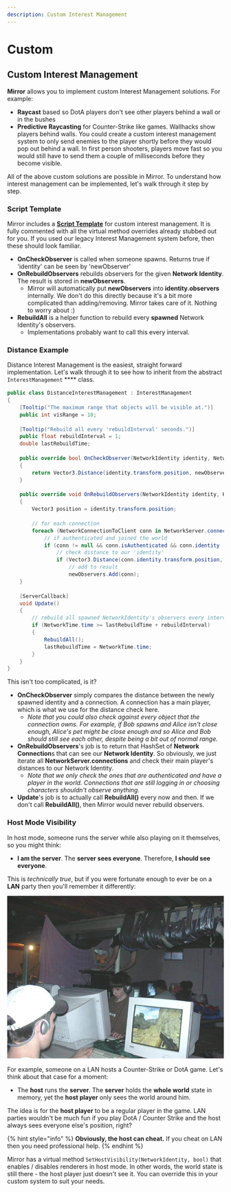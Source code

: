 ```yaml
---
description: Custom Interest Management
---
```


# Custom

## Custom Interest Management

**Mirror** allows you to implement custom Interest Management solutions. For example:

* **Raycast** based so DotA players don't see other players behind a wall or in the bushes
* **Predictive Raycasting** for Counter-Strike like games. Wallhacks show players behind walls. You could create a custom interest management system to only send enemies to the player shortly before they would pop out behind a wall. In first person shooters, players move fast so you would still have to send them a couple of milliseconds before they become visible.&#x20;

All of the above custom solutions are possible in Mirror. To understand how interest management can be implemented, let's walk through it step by step.

### Script Template

Mirror includes a [**Script Template**](../general/script-templates.md) for custom interest management.  It is fully commented with all the virtual method overrides already stubbed out for you. If you used our legacy Interest Management system before, then these should look familiar.

* **OnCheckObserver** is called when someone spawns. Returns true if 'identity' can be seen by 'newObserver'
* **OnRebuildObservers** rebuilds observers for the given **Network Identity**. The result is stored in **newObservers**.&#x20;
  * Mirror will automatically put **newObservers** into **identity.observers** internally. We don't do this directly because it's a bit more complicated than adding/removing. Mirror takes care of it. Nothing to worry about :)
* **RebuildAll** is a helper function to rebuild every **spawned** Network Identity's observers.
  * Implementations probably want to call this every interval.

### **Distance** Example

Distance Interest Management is the easiest, straight forward implementation. Let's walk through it to see how to inherit from the abstract `InterestManagement` **** class.

```csharp
public class DistanceInterestManagement : InterestManagement
{
    [Tooltip("The maximum range that objects will be visible at.")]
    public int visRange = 10;

    [Tooltip("Rebuild all every 'rebuildInterval' seconds.")]
    public float rebuildInterval = 1;
    double lastRebuildTime;

    public override bool OnCheckObserver(NetworkIdentity identity, NetworkConnection newObserver)
    {
        return Vector3.Distance(identity.transform.position, newObserver.identity.transform.position) <= visRange;
    }

    public override void OnRebuildObservers(NetworkIdentity identity, HashSet<NetworkConnection> newObservers, bool initialize)
    {
        Vector3 position = identity.transform.position;
        
        // for each connection
        foreach (NetworkConnectionToClient conn in NetworkServer.connections.Values)
            // if authenticated and joined the world
            if (conn != null && conn.isAuthenticated && conn.identity != null)
                // check distance to our 'identity'
                if (Vector3.Distance(conn.identity.transform.position, position) < visRange)
                    // add to result
                    newObservers.Add(conn);
    }

    [ServerCallback]
    void Update()
    {
        // rebuild all spawned NetworkIdentity's observers every interval
        if (NetworkTime.time >= lastRebuildTime + rebuildInterval)
        {
            RebuildAll();
            lastRebuildTime = NetworkTime.time;
        }
    }
}
```

This isn't too complicated, is it?

* **OnCheckObserver** simply compares the distance between the newly spawned identity and a connection. A connection has a main player, which is what we use for the distance check here.
  * _Note that you could also check against every object that the connection owns. For example, if Bob spawns and Alice isn't close enough, Alice's pet might be close enough and so Alice and Bob should still see each other, despite being a bit out of normal range._
* **OnRebuildObservers**'s job is to return that HashSet of **Network Connection**s that can see our **Network Identity**. So obviously, we just iterate all **NetworkServer.connections** and check their main player's distances to our Network Identity.
  * _Note that we only check the ones that are authenticated and have a player in the world. Connections that are still logging in or choosing characters shouldn't observe anything._
* **Update**'s job is to actually call **RebuildAll()** every now and then. If we don't call **RebuildAll()**, then Mirror would never rebuild observers.&#x20;

### Host Mode Visibility

In host mode, someone runs the server while also playing on it themselves, so you might think:

* **I am the server**. The **server sees everyone**. Therefore, **I should see everyone**.

This is _technically true_, but if you were fortunate enough to ever be on a **LAN** party then you'll remember it differently:

![The best of days.](<../../.gitbook/assets/image (63).png>)

&#x20;For example, someone on a LAN hosts a Counter-Strike or DotA game. Let's think about that case for a moment:

* The **host** runs the **server**. The **server** holds the **whole world** state in memory, yet the **host player** only sees the world around him.

The idea is for the **host player** to be a regular player in the game. LAN parties wouldn't be much fun if you play DotA / Counter Strike and the host always sees everyone else's position, right?

{% hint style="info" %}
**Obviously, the host can cheat.** If you cheat on LAN then you need professional help.
{% endhint %}

Mirror has a virtual method `SetHostVisibility(NetworkIdentity, bool)` that enables / disables renderers in host mode. In other words, the world state is still there - the host player just doesn't see it.  You can override this in your custom system to suit your needs.

